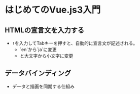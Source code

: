 # はじめてのVue.js3入門

## HTMLの宣言文を入力する
- `!`を入力してTabキーを押すと、自動的に宣言文が記述される。
  - <html lang="ja">`en`から`ja`に変更
  - <meta charset="utf-8">と大文字から小文字に変更 

## データバインディング
- データと描画を同期する仕組み
